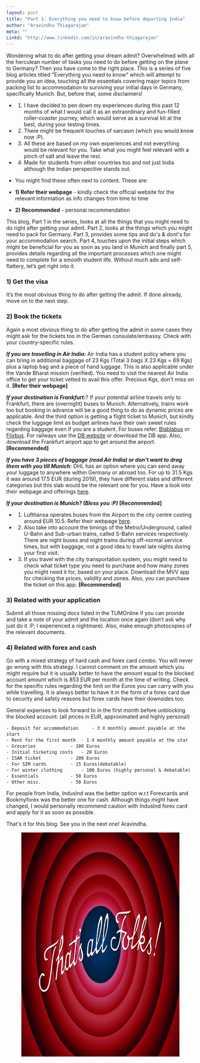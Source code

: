 ```yaml
---
layout: post
title: "Part 1: Everything you need to know before departing India"
author: "Aravindha Thiagarajan"
meta: ""
Linkd: "http://www.linkedin.com/in/aravindha-thiagarajan"
---
```


Wondering what to do after getting your dream admit? Overwhelmed with all the herculean number of tasks you need to do before getting on the plane to Germany? Then you have come to the right place. This is a series of five blog articles titled "Everything you need to know" which will attempt to provide you an idea, touching all the essentials covering major topics from packing list to accommodation to surviving your initial days in Germany, specifically Munich. But, before that, some disclaimers!

- 1) I have decided to pen down my experiences during this past 12 months of what I would call it as an extraordinary and fun-filled roller-coaster journey, which would serve as a survival kit at the best, during your testing times. 
- 2) There might be frequent touches of sarcasm (which you would know now :P).
- 3) All these are based on my own experiences and not everything would be relevant for you. Take what you might feel relevant with a pinch of salt and leave the rest. 
- 4) Made for students from other countries too and not just India although the Indian perspective stands out.

- You might find these often next to content. These are: 
- **1) Refer their webpage** 	- kindly check the official website for the relevant information as info changes from time to time
- **2) Recommended** 		- personal recommendation

This blog, Part 1 in the series, looks at all the things that you might need to do right after getting your admit. Part 2, looks at the things which you might need to pack for Germany. Part 3, provides some tips and do's & dont's for your accommodation search. Part 4, touches upon the initial steps which might be beneficial for you as soon as you land in Munich and finally part 5, provides details regarding all the important processes which one might need to complete for a smooth student life. Without much ado and self-flattery, let’s get right into it.

### 1) Get the visa  
It’s the most obvious thing to do after getting the admit. If done already, move on to the next step.

### 2) Book the tickets
Again a most obvious thing to do after getting the admit in some cases they might ask for the tickets too in the German consulate/embassy. Check with your country-specific rules.

**_If you are travelling in Air India:_** Air India has a student policy where you can bring in additional baggage of 23 Kgs (Total 3 bags X 23 Kgs = 69 Kgs) plus a laptop bag and a piece of hand luggage. This is also applicable under the Vande Bharat mission (verified). You need to visit the nearest Air India office to get your ticket vetted to avail this offer. Precious Kgs, don't miss on it. **[Refer their webpage]**

**_If your destination is Frankfurt:_**? If your potential airline travels only to Frankfurt, there are (overnight) buses to Munich. Alternatively, trains work too but booking in advance will be a good thing to do as dynamic prices are applicable. And the third option is getting a flight ticket to Munich, but kindly check the luggage limit as budget airlines have their own sweet rules regarding baggage even if you are a student. For buses refer: [Blablabus](https://www.ouibus.com/) or [Flixbus](https://global.flixbus.com/bus/germany). For railways use the [DB website](https://www.bahn.com/en/view/index.shtml#slc) or download the DB app. Also, download the Frankfurt airport app to get around the airport.**[Recommended]**

**_If you have 3 pieces of baggage (read Air India) or don’t want to drag them with you till Munich:_** DHL has an option where you can send away your luggage to anywhere within Germany or abroad too. For up to 31.5 Kgs it was around 17.5 EUR (during 2019), they have different slabs and different categories but this slab would be the relevant one for you. Have a look into their webpage and offerings [here](https://www.dhl.de/en/privatkunden/pakete-versenden/deutschlandweit-versenden/reisegepaeck.html).

**_If your destination is Munich? (Bless you :P)_** **[Recommended]**
- 1) Lufthansa operates buses from the Airport to the city centre costing around EUR 10.5. Refer their webpage [here](https://www.airportbus-muenchen.de/en).
- 2) Also take into account the timings of the Metro/Underground, called U-Bahn and Sub-urban trains, called S-Bahn services respectively. There are night buses and night trams during off-normal service times, but with baggage, not a good idea to travel late nights during your first visit.
- 3) If you travel with the city transportation system, you might need to check what ticket type you need to purchase and how many zones you might need it for, based on your place. Download the MVV app for checking the prices, validity and zones. Also, you can purchase the ticket on this app. **[Recommended]**

### 3) Related with your application
Submit all those missing docs listed in the TUMOnline if you can provide and take a note of your admit and the location once again (don’t ask why just do it :P; I experienced a nightmare). Also, make enough photocopies of the relevant documents.

### 4) Related with forex and cash
Go with a mixed strategy of hard cash and forex card combo. You will never go wrong with this strategy. I cannot comment on the amount which you might require but it is usually better to have the amount equal to the blocked account amount which is 853 EUR per month at the time of writing. Check for the specific rules regarding the limit on the Euros you can carry with you while travelling. It is always better to have it in the form of a forex card due to security and safety reasons but forex cards have their downsides too.

General expenses to look forward to in the first month before unblocking the blocked account: (all prices in EUR, approximated and highly personal)

	- Deposit for accommodation 	- 3 X monthly amount payable at the start
	- Rent for the first month 	- 1 X monthly amount payable at the star
	- Groceries 			- 100 Euros
	- Initial ticketing costs 	- 20 Euros
	- ISAR ticket 			- 200 Euros
	- For SIM cards 		- 15 Euros(debatable)
	- For winter clothing 		- 100 Euros (highly personal & debatable)
	- Essentials 			- 50 Euros
	- Other misc. 			- 50 Euros

For people from India, IndusInd was the better option w.r.t Forexcards and Bookmyforex was the better one for cash. Although things might have changed, I would personally recommend caution with IndusInd forex card and apply for it as soon as possible.

That's it for this blog. See you in the next one! Aravindha.

<figure align="center">
<img src="/img/blog_img/Thats_all_folks.png" width="500" height="600" alt="endofdoc">
</figure>
